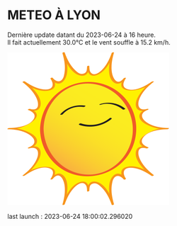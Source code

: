 # METEO À LYON

Dernière update datant du 2023-06-24 à 16 heure.  
Il fait actuellement 30.0°C et le vent souffle à 15.2 km/h.      

![](./.github/sun.png)

last launch : 2023-06-24 18:00:02.296020
